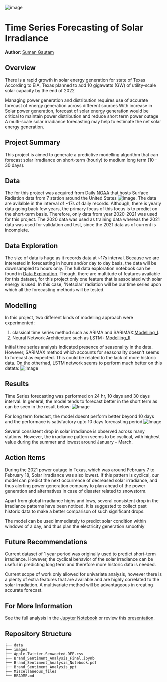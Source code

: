 ![image](https://github.com/sgautam666/Time_Series_Forecasting_of_Solar_Irradiance/blob/main/images/_1080px_landscape.jpg)

# Time Series Forecasting of Solar Irradiance

**Author**: [Suman Gautam](mailto:smngeo@gmail.com)

## Overview

There is a rapid growth in solar energy generation for state of Texas
According to EIA, Texas planned to add 10 gigawatts (GW) of utility-scale solar capacity by the end of 2022

Managing power generation and distribution requires use of accurate forecast of energy generation across different sources
With increase in Solar power generation, forecast of solar energy generation would be critical to maintain power distribution and reduce short term power outage 
A multi-scale solar irradiance forecasting may help to estimate the net solar energy generation.


## Project Summary

This project is aimed to generate a predictive modelling algorithm that can forecast solar irradiance on short-term (hourly) to medium long term (10 - 30 days). 

## Data

The for this project was acquired from Daily [NOAA](https://gml.noaa.gov/aftp/data/radiation/surfrad/) that hosts Surface Radiation data from 7 station around the United States ![image](https://github.com/sgautam666/Time_Series_Forecasting_of_Solar_Irradiance/blob/main/images/location_map.png). 
The data are avilalble in the interval of ~17s of daily records. Although, there is yearly data going back few years, the primary focus of this focus is to predict on the short-term basis. Therefore, only data from year 2020-2021 was used for this project. The 2020 data was used as training data whereas the 2021 data was used for validation and test, since the 2021 data as of current is incomplete. 

## Data Exploration

The size of data is huge as it records data at ~17s interval. Because we are interested in forecasting in hours and/or day to day basis, the data will be downsampled to hours only. The full data exploration notebook can be found in [Data Exploration](./Surfrad_data_collection.ipynb). Though, there are multitude of features available for this dataset, for this project only one feature that is associated with solar energy is used. In this case, 'Netsolar' radiation will be our time series upon which all the forecasting methods will be tested.

## Modelling 
In this project, two different kinds of modelling approach were experimented: 
1. classical time series method such as ARIMA and SARIMAX:[Modelling_I](./Modelling_Sarimax.ipynb).
2. Neural Network Architecture such as LSTM : [Modelling_II](./LSTM_Modelling_All_Location.ipynb).

Initial time series analysis indicated presence of seasonality in the data. However, SARIMAX method which accounts for seasonality doesn't seems to forecast as expected. This could be related to the lack of more historic data. On the otherhad, LSTM network seems to perform much better on this datata: ![Image](https://github.com/sgautam666/Time_Series_Forecasting_of_Solar_Irradiance/blob/main/images/Training%20Prediction.png)

## Results

Time Series forecasting was performed on 24 hr, 10 days and 30 days interval. In general, the model tends to forecast better in the short term as can be seen in the result below: 
![Image](https://github.com/sgautam666/Time_Series_Forecasting_of_Solar_Irradiance/blob/main/images/24hr_days_forecast.png) 

For long term forecast, the model doesnt perform better beyond 10 days and the performace is satisfactory upto 10 days forecasting period
![Image](https://github.com/sgautam666/Time_Series_Forecasting_of_Solar_Irradiance/blob/main/images/10_days_forecast.png)

Several consistent drop in solar irradiance is observed across many stations. However, the irradiance pattern seems to be cyclical, with highest value during the summer and lowest around January – March.


## Action Items
During the 2021 power outage in Texas, which was around February 7 to February 18, Solar Irradiance was also lowest. If this pattern is cyclical, our model can predict the next occurrence of decreased solar irradiance, and thus alerting power generation company to plan ahead of the power generation and alternatives in case of disaster related to snowstorm. 

Apart from global irradiance highs and lows, several consistent drop in the irradiance patterns have been noticed. It is suggested to collect past historic data to make a better comparison of such significant drops.

The model can be used immediately to predict solar condition within windows of a day, and thus plan the electricity generation smoothly

##  Future Recommendations
Current dataset of 1 year period was originally used to predict short-term irradiance. However, the cyclical behavior of the solar irradiance can be useful in predicting long term and therefore more historic data is needed.

Current scope of work only allowed for univariate analysis, however there is a plenty of extra features that are available and are highly correlated to the solar irradiation. A multivariate method will be advantageous in creating accurate forecast.

## For More Information

See the full analysis in the [Jupyter Notebook](./final_model.ipynb) or review this [presentation]().



## Repository Structure

```
├── data
├── images
├── Apple-Twitter-Senweeted-DFE.csv
├── Brand_Sentiment_Analysis_Final.ipynb
├── Brand_Sentiment_Analysis_Notebook.pdf
├── Brand_Sentiment_Analysis_ppt
├── Miscellaneous_files
└── README.md
```